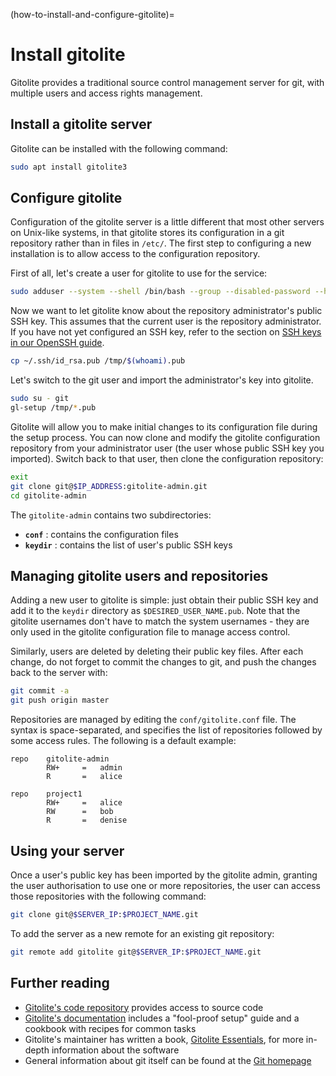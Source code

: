 (how-to-install-and-configure-gitolite)=
# Install gitolite

Gitolite provides a traditional source control management server for git, with multiple users and access rights management. 

## Install a gitolite server

Gitolite can be installed with the following command:

```bash
sudo apt install gitolite3
```

## Configure gitolite

Configuration of the gitolite server is a little different that most other servers on Unix-like systems, in that gitolite stores its configuration in a git repository rather than in files in `/etc/`. The first step to configuring a new installation is to allow access to the configuration repository.

First of all, let's create a user for gitolite to use for the service:

```bash
sudo adduser --system --shell /bin/bash --group --disabled-password --home /home/git git
```

Now we want to let gitolite know about the repository administrator's public SSH key. This assumes that the current user is the repository administrator. If you have not yet configured an SSH key, refer to the section on [SSH keys in our OpenSSH guide](openssh-server.md).

```bash
cp ~/.ssh/id_rsa.pub /tmp/$(whoami).pub
```

Let's switch to the git user and import the administrator's key into gitolite.

```bash
sudo su - git
gl-setup /tmp/*.pub
```

Gitolite will allow you to make initial changes to its configuration file during the setup process. You can now clone and modify the gitolite configuration repository from your administrator user (the user whose public SSH key you imported). Switch back to that user, then clone the configuration repository:

```bash
exit
git clone git@$IP_ADDRESS:gitolite-admin.git
cd gitolite-admin
```

The `gitolite-admin` contains two subdirectories:

- **`conf`** : contains the configuration files
- **`keydir`** : contains the list of user's public SSH keys

## Managing gitolite users and repositories

Adding a new user to gitolite is simple: just obtain their public SSH key and add it to the `keydir` directory as `$DESIRED_USER_NAME.pub`. Note that the gitolite usernames don't have to match the system usernames - they are only used in the gitolite configuration file to manage access control. 

Similarly, users are deleted by deleting their public key files. After each change, do not forget to commit the changes to git, and push the changes back to the server with:

```bash
git commit -a
git push origin master
```

Repositories are managed by editing the `conf/gitolite.conf` file. The syntax is space-separated, and specifies the list of repositories followed by some access rules. The following is a default example:

```text
repo    gitolite-admin
        RW+     =   admin
        R       =   alice
    
repo    project1
        RW+     =   alice
        RW      =   bob
        R       =   denise
```

## Using your server

Once a user's public key has been imported by the gitolite admin, granting the user authorisation to use one or more repositories, the user can access those repositories with the following command:

```bash
git clone git@$SERVER_IP:$PROJECT_NAME.git
```

To add the server as a new remote for an existing git repository:

```bash
git remote add gitolite git@$SERVER_IP:$PROJECT_NAME.git
```

## Further reading

- [Gitolite's code repository](https://github.com/sitaramc/gitolite) provides access to source code
- [Gitolite's documentation](https://gitolite.com/gitolite/) includes a "fool-proof setup" guide and a cookbook with recipes for common tasks
- Gitolite's maintainer has written a book, [Gitolite Essentials](https://www.packtpub.com/hardware-and-creative/gitolite-essentials), for more in-depth information about the software
- General information about git itself can be found at the [Git homepage](http://git-scm.com)
